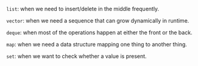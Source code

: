 `list`: when we need to insert/delete in the middle frequently.

`vector`: when we need a sequence that can grow dynamically in runtime.

`deque`: when most of the operations happen at either the front or the back.

`map`: when we need a data structure mapping one thing to another thing.

`set`: when we want to check whether a value is present.